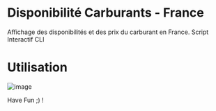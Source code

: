 # Disponibilité Carburants - France
Affichage des disponibilités et des prix du carburant en France.
Script Interactif CLI

# Utilisation 
![image](https://user-images.githubusercontent.com/55196216/196660526-66e2889f-d056-4f31-8f29-7c9c7178c2be.png)

Have Fun ;) !
